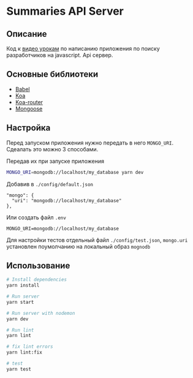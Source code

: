 # Summaries API Server
## Описание
Код к [видео урокам](https://www.youtube.com/playlist?list=PLagB2DCVvgKn5XYysf5FpLQBbswAuJUwd) по написанию приложения по поиску разработчиков на javascript. Api сервер.

## Основные библиотеки
* [Babel](https://babeljs.io/)
* [Koa](http://koajs.com/)
* [Koa-router](https://github.com/alexmingoia/koa-router)
* [Mongoose](https://github.com/Automattic/mongoose)

## Настройка
Перед запуском приложения нужно передать в него `MONGO_URI`.
Сдеалать это можно 3 способами.

Передав их при запуске приложения 
```sh
MONGO_URI=mongodb://localhost/my_database yarn dev 
```

Добавив в `./config/default.json`
```
"mongo": {
  "uri": "mongodb://localhost/my_database"
},
```
Или создать файл `.env`
```
MONGO_URI=mongodb://localhost/my_database
```

Для настройки тестов отдельный файл `./config/test.json`, `mongo.uri` установлен поумолчанию на локальный образ `mognodb`

## Использование
```sh
# Install dependencies
yarn install
```

```sh
# Run server
yarn start
```

```sh
# Run server with nodemon
yarn dev
```

```sh
# Run lint
yarn lint
```

```sh
# fix lint errors
yarn lint:fix
```

```sh
# test
yarn test
```
